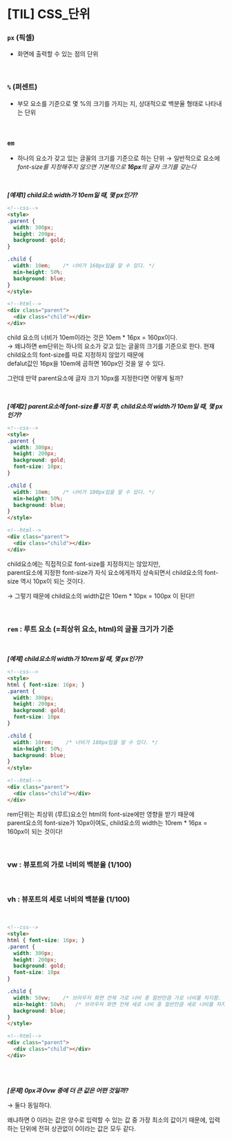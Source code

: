 # [TIL] CSS_단위


### `px` (픽셀)
- 화면에 출력할 수 있는 점의 단위

<br>

### `%`  (퍼센트)
- 부모 요소를 기준으로 몇 %의 크기를 가지는 지, 상대적으로 백분율 형태로 나타내는 단위

<br>

### `em` 
- 하나의 요소가 갖고 있는 글꼴의 크기를 기준으로 하는 단위
  → 일반적으로 요소에  *font-size를 지정해주지 않으면 기본적으로 **16px**의 글자 크기를 갖는다*

<br>

***[예제1] child요소 width가 10em일 때, 몇 px인가?***

```html
<!--css-->
<style>
.parent {
  width: 300px;
  height: 200px;
  background: gold;
}

.child {
  width: 10em;    /* 너비가 160px임을 알 수 있다. */
  min-height: 50%;
  background: blue;
}
</style>

<!--html-->
<div class="parent">
  <div class="child"></div>
</div>
```

child 요소의 너비가 10em이라는 것은 10em * 16px = 160px이다.  
→ 왜냐하면 em단위는 하나의 요소가 갖고 있는 글꼴의 크기를 기준으로 한다.
현재 child요소의 font-size를 따로 지정하지 않았기 때문에  
defalut값인 16px을 10em에 곱하면 160px인 것을 알 수 있다.  

그런데 만약 parent요소에 글자 크기 10px를 지정한다면 어떻게 될까?

<br>

***[예제2] parent요소에 font-size를 지정 후, child요소의 width가 10em일 때, 몇 px인가?***

```html
<!--css-->
<style>
.parent {
  width: 300px;
  height: 200px;
  background: gold;
  font-size: 10px;
}

.child {
  width: 10em;    /* 너비가 100px임을 알 수 있다. */
  min-height: 50%;
  background: blue;
}
</style>

<!--html-->
<div class="parent">
  <div class="child"></div>
</div>
```

child요소에는 직접적으로 font-size를 지정하지는 않았지만,  
parent요소에 지정한 font-size가 자식 요소에게까지 상속되면서 child요소의 font-size 역시 10px이 되는 것이다.  

→ 그렇기 때문에 child요소의 width값은 10em * 10px = 100px 이 된다!!

<br>

### `rem` : 루트 요소 (=최상위 요소, html)의 글꼴 크기가 기준

<br>

***[예제] child요소의 width가 10rem일 때, 몇 px인가?***

```html
<!--css-->
<style>
html { font-size: 16px; }
.parent {
  width: 300px;
  height: 200px;
  background: gold;
  font-size: 10px
}

.child {
  width: 10rem;    /* 너비가 160px임을 알 수 있다. */
  min-height: 50%;
  background: blue;
}
</style>

<!--html-->
<div class="parent">
  <div class="child"></div>
</div>
```

rem단위는 최상위 (루트)요소인 html의 font-size에만 영향을 받기 때문에  
parent요소의 font-size가 10px이여도, child요소의 width는 10rem * 16px = 160px이 되는 것이다!  

<br>

### **vw**  : 뷰포트의 가로 너비의 백분율 (1/100)

<br>

### **vh** : 뷰포트의 세로 너비의 백분율 (1/100)

<br>

```html
<!--css-->
<style>
html { font-size: 16px; }
.parent {
  width: 300px;
  height: 200px;
  background: gold;
  font-size: 10px
}

.child {
  width: 50vw;    /* 브라우저 화면 전체 가로 너비 중 절반만큼 가로 너비를 차지함. */
  min-height: 50vh;   /* 브라우저 화면 전체 세로 너비 중 절반만큼 세로 너비를 차지함. */
  background: blue;
}
</style>

<!--html-->
<div class="parent">
  <div class="child"></div>
</div>
```

<br>
<br>   

***[문제] 0px과 0vw 중에 더 큰 값은 어떤 것일까?***

→ 둘다 동일하다.

왜냐하면 0 이라는 값은 양수로 입력할 수 있는 값 중 가장 최소의 값이기 때문에, 
입력하는 단위에 전혀 상관없이 0이라는 값은 모두 같다.

<br>